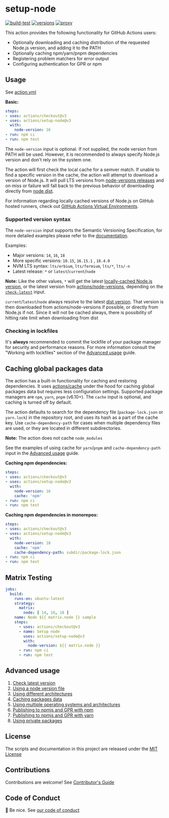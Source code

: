 # setup-node

[![build-test](https://github.com/actions/setup-node/actions/workflows/build-test.yml/badge.svg)](https://github.com/actions/setup-node/actions/workflows/build-test.yml)
[![versions](https://github.com/actions/setup-node/actions/workflows/versions.yml/badge.svg)](https://github.com/actions/setup-node/actions/workflows/versions.yml)
[![proxy](https://github.com/actions/setup-node/actions/workflows/proxy.yml/badge.svg)](https://github.com/actions/setup-node/actions/workflows/proxy.yml)

This action provides the following functionality for GitHub Actions users:

- Optionally downloading and caching distribution of the requested Node.js version, and adding it to the PATH
- Optionally caching npm/yarn/pnpm dependencies
- Registering problem matchers for error output
- Configuring authentication for GPR or npm

## Usage

See [action.yml](action.yml)

**Basic:**

```yaml
steps:
- uses: actions/checkout@v3
- uses: actions/setup-node@v3
  with:
    node-version: 16
- run: npm ci
- run: npm test
```

The `node-version` input is optional. If not supplied, the node version from PATH will be used. However, it is recommended to always specify Node.js version and don't rely on the system one.

The action will first check the local cache for a semver match. If unable to find a specific version in the cache, the action will attempt to download a version of Node.js. It will pull LTS versions from [node-versions releases](https://github.com/actions/node-versions/releases) and on miss or failure will fall back to the previous behavior of downloading directly from [node dist](https://nodejs.org/dist/).

For information regarding locally cached versions of Node.js on GitHub hosted runners, check out [GitHub Actions Virtual Environments](https://github.com/actions/virtual-environments).

### Supported version syntax

The `node-version` input supports the Semantic Versioning Specification, for more detailed examples please refer to the [documentation](https://github.com/npm/node-semver).

Examples:

 - Major versions: `14`, `16`, `18`
 - More specific versions: `10.15`, `16.15.1` , `18.4.0`
 - NVM LTS syntax: `lts/erbium`, `lts/fermium`, `lts/*`, `lts/-n`
 - Latest release: `*` or `latest`/`current`/`node`

**Note:** Like the other values, `*` will get the latest [locally-cached Node.js version](https://github.com/actions/virtual-environments/blob/main/images/linux/Ubuntu2004-Readme.md#nodejs), or the latest version from [actions/node-versions](https://github.com/actions/node-versions/blob/main/versions-manifest.json), depending on the [`check-latest`](docs/advanced-usage.md#check-latest-version) input.

`current`/`latest`/`node` always resolve to the latest [dist version](https://nodejs.org/dist/index.json).
That version is then downloaded from actions/node-versions if possible, or directly from Node.js if not.
Since it will not be cached always, there is possibility of hitting rate limit when downloading from dist

### Checking in lockfiles

It's **always** recommended to commit the lockfile of your package manager for security and performance reasons. For more information consult the "Working with lockfiles" section of the [Advanced usage](docs/advanced-usage.md#working-with-lockfiles) guide.

## Caching global packages data

The action has a built-in functionality for caching and restoring dependencies. It uses [actions/cache](https://github.com/actions/cache) under the hood for caching global packages data but requires less configuration settings. Supported package managers are `npm`, `yarn`, `pnpm` (v6.10+). The `cache` input is optional, and caching is turned off by default.

The action defaults to search for the dependency file (`package-lock.json` or `yarn.lock`) in the repository root, and uses its hash as a part of the cache key. Use `cache-dependency-path` for cases when multiple dependency files are used, or they are located in different subdirectories.

**Note:** The action does not cache `node_modules`

See the examples of using cache for `yarn`/`pnpm` and `cache-dependency-path` input in the [Advanced usage](docs/advanced-usage.md#caching-packages-data) guide.

**Caching npm dependencies:**

```yaml
steps:
- uses: actions/checkout@v3
- uses: actions/setup-node@v3
  with:
    node-version: 16
    cache: 'npm'
- run: npm ci
- run: npm test
```

**Caching npm dependencies in monorepos:**

```yaml
steps:
- uses: actions/checkout@v3
- uses: actions/setup-node@v3
  with:
    node-version: 18
    cache: 'npm'
    cache-dependency-path: subdir/package-lock.json
- run: npm ci
- run: npm test
```

## Matrix Testing

```yaml
jobs:
  build:
    runs-on: ubuntu-latest
    strategy:
      matrix:
        node: [ 14, 16, 18 ]
    name: Node ${{ matrix.node }} sample
    steps:
      - uses: actions/checkout@v3
      - name: Setup node
        uses: actions/setup-node@v3
        with:
          node-version: ${{ matrix.node }}
      - run: npm ci
      - run: npm test
```

## Advanced usage

1. [Check latest version](docs/advanced-usage.md#check-latest-version)
2. [Using a node version file](docs/advanced-usage.md#node-version-file)
3. [Using different architectures](docs/advanced-usage.md#architecture)
4. [Caching packages data](docs/advanced-usage.md#caching-packages-data)
5. [Using multiple operating systems and architectures](docs/advanced-usage.md#multiple-operating-systems-and-architectures)
6. [Publishing to npmjs and GPR with npm](docs/advanced-usage.md#publish-to-npmjs-and-gpr-with-npm)
7. [Publishing to npmjs and GPR with yarn](docs/advanced-usage.md#publish-to-npmjs-and-gpr-with-yarn)
8. [Using private packages](docs/advanced-usage.md#use-private-packages)

## License

The scripts and documentation in this project are released under the [MIT License](LICENSE)

## Contributions

Contributions are welcome! See [Contributor's Guide](docs/contributors.md)

## Code of Conduct

:wave: Be nice. See [our code of conduct](CODE_OF_CONDUCT.md)
